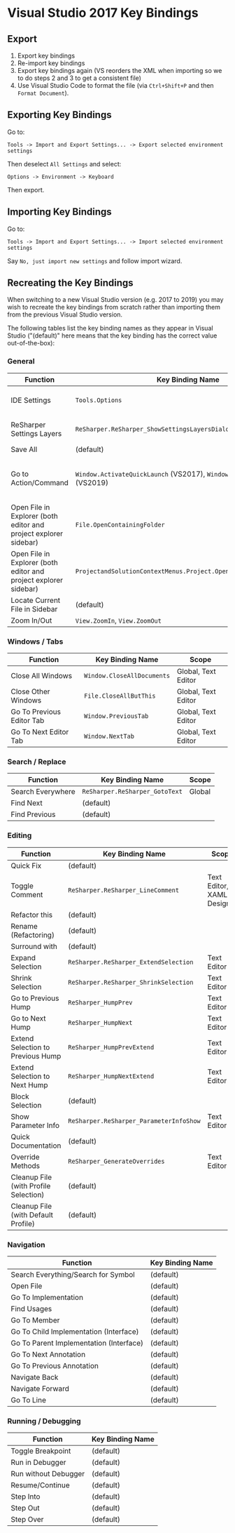# Visual Studio 2017 Key Bindings

## Export

1. Export key bindings
1. Re-import key bindings
1. Export key bindings again (VS reorders the XML when importing so we to do steps 2 and 3 to get a consistent file)
1. Use Visual Studio Code to format the file (via `Ctrl+Shift+P` and then `Format Document`).

## Exporting Key Bindings

Go to:

    Tools -> Import and Export Settings... -> Export selected environment settings

Then deselect `All Settings` and select:

    Options -> Environment -> Keyboard

Then export.

## Importing Key Bindings

Go to:

    Tools -> Import and Export Settings... -> Import selected environment settings

Say `No, just import new settings` and follow import wizard.

## Recreating the Key Bindings

When switching to a new Visual Studio version (e.g. 2017 to 2019) you may wish to recreate the key bindings from scratch rather than importing them from the previous Visual Studio version.

The following tables list the key binding names as they appear in Visual Studio ("(default)" here means that the key binding has the correct value out-of-the-box):

### General

| Function                                                          | Key Binding Name                  | Scope
| ----------------------------------------------------------------- | --------------------------------- | -----
| IDE Settings                                                      | `Tools.Options`                   | Global, Text Editor
| ReSharper Settings Layers                                         | `ReSharper.ReSharper_ShowSettingsLayersDialog` | Global, Text Editor
| Save All                                                          | (default)
| Go to Action/Command                                              | `Window.ActivateQuickLaunch` (VS2017), `Window.QuickLaunch` (VS2019) | Global (also: remove other key bindings)
| Open File in Explorer (both editor and project explorer sidebar)  | `File.OpenContainingFolder`       | Text Editor
| Open File in Explorer (both editor and project explorer sidebar)  | `ProjectandSolutionContextMenus.Project.OpenFolderinFileExplorer` | Solution Explorer
| Locate Current File in Sidebar                                    | (default)
| Zoom In/Out                                                       | `View.ZoomIn`, `View.ZoomOut`     | -

### Windows / Tabs

| Function                  | Key Binding Name              | Scope
| ------------------------- | ----------------------------- | -----
| Close All Windows         | `Window.CloseAllDocuments`    | Global, Text Editor
| Close Other Windows       | `File.CloseAllButThis`        | Global, Text Editor
| Go To Previous Editor Tab | `Window.PreviousTab`          | Global, Text Editor
| Go To Next Editor Tab     | `Window.NextTab`              | Global, Text Editor

### Search / Replace

| Function          | Key Binding Name                  | Scope
| ----------------- | --------------------------------- | -----
| Search Everywhere | `ReSharper.ReSharper_GotoText`    | Global
| Find Next         | (default)
| Find Previous     | (default)

### Editing

| Function                                  | Key Binding Name                          | Scope
| ----------------------------------------- | ----------------------------------------- | -----
| Quick Fix                                 | (default)
| Toggle Comment                            | `ReSharper.ReSharper_LineComment`         | Text Editor, XAML Designer
| Refactor this                             | (default)
| Rename (Refactoring)                      | (default)
| Surround with                             | (default)
| Expand Selection                          | `ReSharper.ReSharper_ExtendSelection`     | Text Editor
| Shrink Selection                          | `ReSharper.ReSharper_ShrinkSelection`     | Text Editor
| Go to Previous Hump                       | `ReSharper_HumpPrev`                      | Text Editor
| Go to Next Hump                           | `ReSharper_HumpNext`                      | Text Editor
| Extend Selection to Previous Hump         | `ReSharper_HumpPrevExtend`                | Text Editor
| Extend Selection to Next Hump             | `ReSharper_HumpNextExtend`                | Text Editor
| Block Selection                           | (default)
| Show Parameter Info                       | `ReSharper.ReSharper_ParameterInfoShow`   | Text Editor
| Quick Documentation                       | (default)
| Override Methods                          | `ReSharper_GenerateOverrides`             | Text Editor
| Cleanup File (with Profile Selection)     | (default)
| Cleanup File (with Default Profile)       | (default)

### Navigation

| Function                                  | Key Binding Name
| ----------------------------------------- | ----------------
| Search Everything/Search for Symbol       | (default)
| Open File                                 | (default)
| Go To Implementation                      | (default)
| Find Usages                               | (default)
| Go To Member                              | (default)
| Go To Child Implementation (Interface)    | (default)
| Go To Parent Implementation (Interface)   | (default)
| Go To Next Annotation                     | (default)
| Go To Previous Annotation                 | (default)
| Navigate Back                             | (default)
| Navigate Forward                          | (default)
| Go To Line                                | (default)

### Running / Debugging

| Function              | Key Binding Name
| --------------------- | ----------------
| Toggle Breakpoint     | (default)
| Run in Debugger       | (default)
| Run without Debugger  | (default)
| Resume/Continue       | (default)
| Step Into             | (default)
| Step Out              | (default)
| Step Over             | (default)
